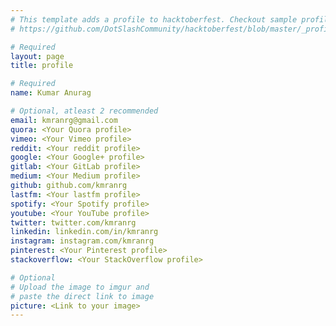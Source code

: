 ```yaml
---
# This template adds a profile to hacktoberfest. Checkout sample profile at
# https://github.com/DotSlashCommunity/hacktoberfest/blob/master/_profile/ksdme.md

# Required
layout: page
title: profile

# Required
name: Kumar Anurag

# Optional, atleast 2 recommended
email: kmranrg@gmail.com
quora: <Your Quora profile>
vimeo: <Your Vimeo profile>
reddit: <Your reddit profile>
google: <Your Google+ profile>
gitlab: <Your GitLab profile>
medium: <Your Medium profile>
github: github.com/kmranrg 
lastfm: <Your lastfm profile>
spotify: <Your Spotify profile>
youtube: <Your YouTube profile>
twitter: twitter.com/kmranrg
linkedin: linkedin.com/in/kmranrg
instagram: instagram.com/kmranrg
pinterest: <Your Pinterest profile>
stackoverflow: <Your StackOverflow profile>

# Optional
# Upload the image to imgur and
# paste the direct link to image
picture: <Link to your image>
---
```

